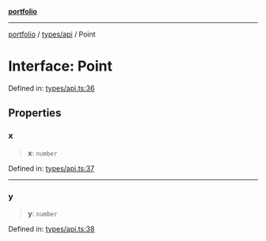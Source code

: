 [**portfolio**](../../../README.md)

***

[portfolio](../../../modules.md) / [types/api](../README.md) / Point

# Interface: Point

Defined in: [types/api.ts:36](https://github.com/tnorlund/Portfolio/blob/409bbf409e7e1916432456bf5d56b1a91b940f40/portfolio/types/api.ts#L36)

## Properties

### x

> **x**: `number`

Defined in: [types/api.ts:37](https://github.com/tnorlund/Portfolio/blob/409bbf409e7e1916432456bf5d56b1a91b940f40/portfolio/types/api.ts#L37)

***

### y

> **y**: `number`

Defined in: [types/api.ts:38](https://github.com/tnorlund/Portfolio/blob/409bbf409e7e1916432456bf5d56b1a91b940f40/portfolio/types/api.ts#L38)
